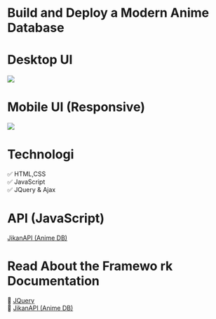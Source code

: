 # Build and Deploy a Modern Anime Database

# Desktop UI

<img src="https://i.ibb.co/SJ8CFpp/Lucky-Anime-Desktop.png">

# Mobile UI (Responsive)

<img src="https://i.ibb.co/t231f8v/Lucky-Anime-DB-Mobile.png">

# Technologi
✅ HTML,CSS </br>
✅ JavaScript  </br>
✅ JQuery & Ajax </br>
 
 # API (JavaScript)
<a href="https://jikan.moe/">JikanAPI (Anime DB)</a> </br>

# Read About the Framewo rk Documentation
💠 <a href="https://jquery.com/">JQuery</a> </br>
💠 <a href="https://jikan.moe/">JikanAPI (Anime DB)</a> </br>

